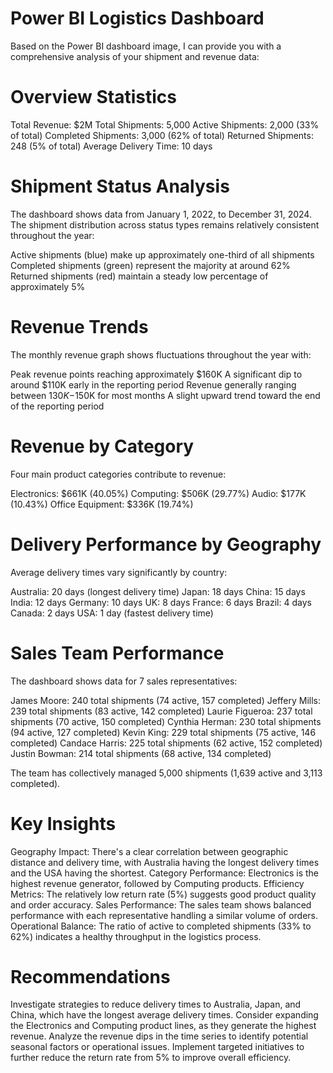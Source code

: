 # Power BI Logistics Dashboard
Based on the Power BI dashboard image, I can provide you with a comprehensive analysis of your shipment and revenue data:
# Overview Statistics

Total Revenue: $2M
Total Shipments: 5,000
Active Shipments: 2,000 (33% of total)
Completed Shipments: 3,000 (62% of total)
Returned Shipments: 248 (5% of total)
Average Delivery Time: 10 days

# Shipment Status Analysis
The dashboard shows data from January 1, 2022, to December 31, 2024. The shipment distribution across status types remains relatively consistent throughout the year:

Active shipments (blue) make up approximately one-third of all shipments
Completed shipments (green) represent the majority at around 62%
Returned shipments (red) maintain a steady low percentage of approximately 5%

# Revenue Trends
The monthly revenue graph shows fluctuations throughout the year with:

Peak revenue points reaching approximately $160K
A significant dip to around $110K early in the reporting period
Revenue generally ranging between $130K-$150K for most months
A slight upward trend toward the end of the reporting period

# Revenue by Category
Four main product categories contribute to revenue:

Electronics: $661K (40.05%)
Computing: $506K (29.77%)
Audio: $177K (10.43%)
Office Equipment: $336K (19.74%)

# Delivery Performance by Geography
Average delivery times vary significantly by country:

Australia: 20 days (longest delivery time)
Japan: 18 days
China: 15 days
India: 12 days
Germany: 10 days
UK: 8 days
France: 6 days
Brazil: 4 days
Canada: 2 days
USA: 1 day (fastest delivery time)

# Sales Team Performance
The dashboard shows data for 7 sales representatives:

James Moore: 240 total shipments (74 active, 157 completed)
Jeffery Mills: 239 total shipments (83 active, 142 completed)
Laurie Figueroa: 237 total shipments (70 active, 150 completed)
Cynthia Herman: 230 total shipments (94 active, 127 completed)
Kevin King: 229 total shipments (75 active, 146 completed)
Candace Harris: 225 total shipments (62 active, 152 completed)
Justin Bowman: 214 total shipments (68 active, 134 completed)

The team has collectively managed 5,000 shipments (1,639 active and 3,113 completed).
# Key Insights

Geography Impact: There's a clear correlation between geographic distance and delivery time, with Australia having the longest delivery times and the USA having the shortest.
Category Performance: Electronics is the highest revenue generator, followed by Computing products.
Efficiency Metrics: The relatively low return rate (5%) suggests good product quality and order accuracy.
Sales Performance: The sales team shows balanced performance with each representative handling a similar volume of orders.
Operational Balance: The ratio of active to completed shipments (33% to 62%) indicates a healthy throughput in the logistics process.

# Recommendations

Investigate strategies to reduce delivery times to Australia, Japan, and China, which have the longest average delivery times.
Consider expanding the Electronics and Computing product lines, as they generate the highest revenue.
Analyze the revenue dips in the time series to identify potential seasonal factors or operational issues.
Implement targeted initiatives to further reduce the return rate from 5% to improve overall efficiency.
